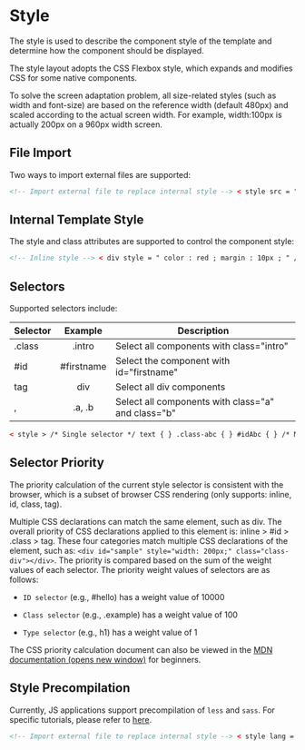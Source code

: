 <!-- 源地址: https://iot.mi.com/vela/quickapp/en/guide/framework/style/ -->

# Style

The style is used to describe the component style of the template and determine how the component should be displayed.

The style layout adopts the CSS Flexbox style, which expands and modifies CSS for some native components.

To solve the screen adaptation problem, all size-related styles (such as width and font-size) are based on the reference width (default 480px) and scaled according to the actual screen width. For example, width:100px is actually 200px on a 960px width screen.

## File Import

Two ways to import external files are supported:
```html
<!-- Import external file to replace internal style --> < style src = " ./style.css " > </ style > <!-- Merge external file --> < style > @import './style.css' ; .a { } </ style >
```

## Internal Template Style

The style and class attributes are supported to control the component style:
```html
<!-- Inline style --> < div style = " color : red ; margin : 10px ; " /> <!-- Class declaration --> < div class = " normal append " />
```

## Selectors

Supported selectors include:

Selector | Example | Description  
---|:---:|---  
.class | .intro | Select all components with class="intro"  
#id | #firstname | Select the component with id="firstname"  
tag | div | Select all div components  
, | .a, .b | Select all components with class="a" and class="b"
```html
< style > /* Single selector */ text { } .class-abc { } #idAbc { } /* Multiple selectors with the same style */ .font-text, .font-comma { } </ style >
```

## Selector Priority

The priority calculation of the current style selector is consistent with the browser, which is a subset of browser CSS rendering (only supports: inline, id, class, tag).

Multiple CSS declarations can match the same element, such as div. The overall priority of CSS declarations applied to this element is: inline > #id > .class > tag. These four categories match multiple CSS declarations of the element, such as: `<div id="sample" style="width: 200px;" class="class-div"></div>`. The priority is compared based on the sum of the weight values of each selector. The priority weight values of selectors are as follows:

  * `ID selector` (e.g., #hello) has a weight value of 10000

  * `Class selector` (e.g., .example) has a weight value of 100

  * `Type selector` (e.g., h1) has a weight value of 1

The CSS priority calculation document can also be viewed in the [MDN documentation (opens new window)](<https://developer.mozilla.org/zh-CN/docs/Web/CSS/Specificity>) for beginners.

## Style Precompilation

Currently, JS applications support precompilation of `less` and `sass`. For specific tutorials, please refer to [here](</vela/quickapp/en/guide/framework/style/page-style-and-layout.html#引入-less-scss-预编译>).
```html
<!-- Import external file to replace internal style --> < style lang = " less " src = " ./lessFile.less " > </ style > <!-- Merge external file --> < style lang = " less " > @import './lessFile.less' ; .less-font-text, .less-font-comma { font-size : 60px ; } </ style >
```
